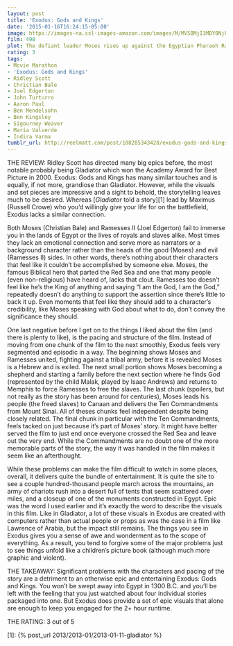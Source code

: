 ```yaml
---
layout: post
title: 'Exodus: Gods and Kings'
date: '2015-01-16T16:24:15-05:00'
image: https://images-na.ssl-images-amazon.com/images/M/MV5BMjI3MDY0NjkxNl5BMl5BanBnXkFtZTgwNTM3NTA0MzE@._V1_UX182_CR0,0,182,268_AL_.jpg
film: 498
plot: The defiant leader Moses rises up against the Egyptian Pharaoh Ramesses, setting 600,000 slaves on a monumental journey of escape from Egypt and its terrifying cycle of deadly plagues.
rating: 3
tags:
- Movie Marathon
- 'Exodus: Gods and Kings'
- Ridley Scott
- Christian Bale
- Joel Edgerton
- John Turturro
- Aaron Paul
- Ben Mendelsohn
- Ben Kingsley
- Sigourney Weaver
- María Valverde
- Indira Varma
tumblr_url: http://reelmatt.com/post/108285343428/exodus-gods-and-kings
---
```


THE REVIEW: Ridley Scott has directed many big epics before, the most notable probably being Gladiator which won the Academy Award for Best Picture in 2000. Exodus: Gods and Kings has many similar touches and is equally, if not more, grandiose than Gladiator. However, while the visuals and set pieces are impressive and a sight to behold, the storytelling leaves much to be desired. Whereas [*Gladiator* told a story][1] lead by Maximus (Russell Crowe) who you’d willingly give your life for on the battlefield, Exodus lacks a similar connection.

Both Moses (Christian Bale) and Ramesses II (Joel Edgerton) fail to immerse you in the lands of Egypt or the lives of royals and slaves alike. Most times they lack an emotional connection and serve more as narrators or a background character rather than the heads of the good (Moses) and evil (Ramesses II) sides. In other words, there’s nothing about their characters that feel like it couldn’t be accomplished by someone else. Moses, the famous Biblical hero that parted the Red Sea and one that many people (even non-religious) have heard of, lacks that clout. Ramesses too doesn’t feel like he’s the King of anything and saying “I am the God, I am the God,” repeatedly doesn’t do anything to support the assertion since there’s little to back it up. Even moments that feel like they should add to a character’s credibility, like Moses speaking with God about what to do, don’t convey the significance they should.

One last negative before I get on to the things I liked about the film (and there is plenty to like), is the pacing and structure of the film. Instead of moving from one chunk of the film to the next smoothly, Exodus feels very segmented and episodic in a way. The beginning shows Moses and Ramesses united, fighting against a tribal army, before it is revealed Moses is a Hebrew and is exiled. The next small portion shows Moses becoming a shepherd and starting a family before the next section where he finds God (represented by the child Malak, played by Isaac Andrews) and returns to Memphis to force Ramesses to free the slaves. The last chunk (spoilers, but not really as the story has been around for centuries), Moses leads his people (the freed slaves) to Canaan and delivers the Ten Commandments from Mount Sinai. All of theses chunks feel independent despite being closely related. The final chunk in particular with the Ten Commandments, feels tacked on just because it’s part of Moses’ story. It might have better served the film to just end once everyone crossed the Red Sea and leave out the very end. While the Commandments are no doubt one of the more memorable parts of the story, the way it was handled in the film makes it seem like an afterthought.

While these problems can make the film difficult to watch in some places, overall, it delivers quite the bundle of entertainment. It is quite the site to see a couple hundred-thousand people march across the mountains, an army of chariots rush into a desert full of tents that seem scattered over miles, and a closeup of one of the monuments constructed in Egypt. Epic was the word I used earlier and it’s exactly the word to describe the visuals in this film. Like in Gladiator, a lot of these visuals in Exodus are created with computers rather than actual people or props as was the case in a film like Lawrence of Arabia, but the impact still remains. The things you see in Exodus gives you a sense of awe and wonderment as to the scope of everything. As a result, you tend to forgive some of the major problems just to see things unfold like a children’s picture book (although much more graphic and violent). 

THE TAKEAWAY: Significant problems with the characters and pacing of the story are a detriment to an otherwise epic and entertaining Exodus: Gods and Kings. You won’t be swept away into Egypt in 1300 B.C. and you’ll be left with the feeling that you just watched about four individual stories packaged into one. But Exodus does provide a set of epic visuals that alone are enough to keep you engaged for the 2+ hour runtime.

THE RATING: 3 out of 5

[1]: {% post_url 2013/2013-01/2013-01-11-gladiator %}